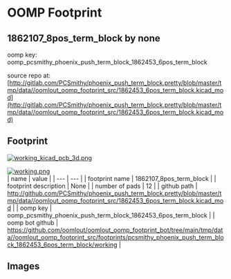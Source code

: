 # OOMP Footprint  
## 1862107_8pos_term_block  by none  
  
oomp key: oomp_pcsmithy_phoenix_push_term_block_1862453_6pos_term_block  
  
source repo at: [http://gitlab.com/PCSmithy/phoenix_push_term_block.pretty/blob/master/tmp/data//oomlout_oomp_footprint_src/1862453_6pos_term_block.kicad_mod](http://gitlab.com/PCSmithy/phoenix_push_term_block.pretty/blob/master/tmp/data//oomlout_oomp_footprint_src/1862453_6pos_term_block.kicad_mod)  
## Footprint  
  
[![working_kicad_pcb_3d.png](working_kicad_pcb_3d_600.png)](working_kicad_pcb_3d.png)  
  
[![working.png](working_600.png)](working.png)  
| name | value | 
| --- | --- | 
| footprint name | 1862107_8pos_term_block | 
| footprint description | None | 
| number of pads | 12 | 
| github path | http://github.com/PCSmithy/phoenix_push_term_block.pretty/blob/master/tmp/data//oomlout_oomp_footprint_src/1862453_6pos_term_block.kicad_mod | 
| oomp key | oomp_pcsmithy_phoenix_push_term_block_1862453_6pos_term_block | 
| oomp bot github | https://github.com/oomlout/oomlout_oomp_footprint_bot/tree/main/tmp/data//oomlout_oomp_footprint_src/footprints/pcsmithy_phoenix_push_term_block_1862453_6pos_term_block/working | 
## Images  
